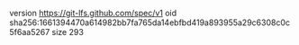 version https://git-lfs.github.com/spec/v1
oid sha256:1661394470a614982bb7fa765da14ebfbd419a893955a29c6308c0c5f6aa5267
size 293
